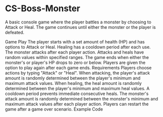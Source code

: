 # CS-Boss-Monster
A basic console game where the player battles a monster by choosing to Attack or Heal. The game continues until either the monster or the player is defeated.

Game Play
The player starts with a set amount of health (HP) and has options to Attack or Heal.
Healing has a cooldown period after each use.
The monster attacks after each player action.
Attacks and heals have random values within specified ranges.
The game ends when either the monster's or player's HP drops to zero or below.
Players are given the option to play again after each game ends.
Requirements
Players choose actions by typing "Attack" or "Heal".
When attacking, the player's attack amount is randomly determined between the player's minimum and maximum attack values.
When healing, the heal amount is randomly determined between the player's minimum and maximum heal values. A cooldown period prevents immediate consecutive heals.
The monster's attack amount is randomly determined between the monster's minimum and maximum attack values after each player action.
Players can restart the game after a game over scenario.
Example Code
